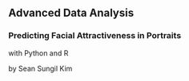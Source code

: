 ## Advanced Data Analysis
### Predicting Facial Attractiveness in Portraits
with Python and R



by Sean Sungil Kim
